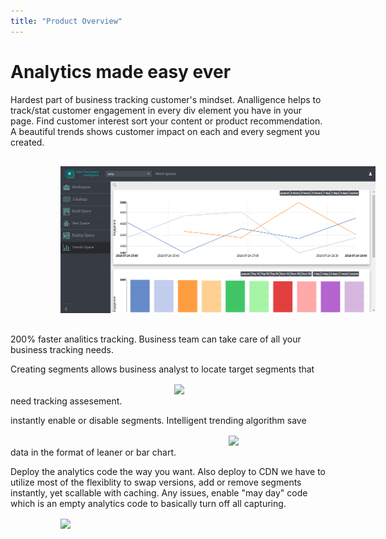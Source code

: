```yaml
---
title: "Product Overview"
---
```


Analytics made easy ever
===

Hardest part of business tracking customer's mindset. Analligence helps to track/stat customer engagement in every div element you have in your page. Find customer interest sort your content or product recommendation. A beautiful trends shows customer impact on each and every segment you created.

 <img style="max-height: 20rem; padding: 1rem 5rem;" src="imgs/overview_trends.png">

200% faster analitics tracking. Business team can take care of all your business tracking needs. 

Creating segments allows business analyst to locate target segments that need tracking assesement. 
<img style="max-height: 20rem; padding: 1rem 5rem;" src="imgs/segs.png">

instantly enable or disable segments. Intelligent trending algorithm save data in the format of leaner or bar chart.
<img style="max-height: 20rem; padding: 1rem 5rem;" src="imgs/trends.png">

Deploy the analytics code the way you want. Also deploy to CDN we have to utilize most of the flexiblity to swap versions, add or remove segments instantly, yet scallable with caching. Any issues, enable "may day" code which is an empty analytics code to basically turn off all capturing.
<img style="max-height: 20rem; padding: 1rem 5rem;" src="imgs/editseg.png">
